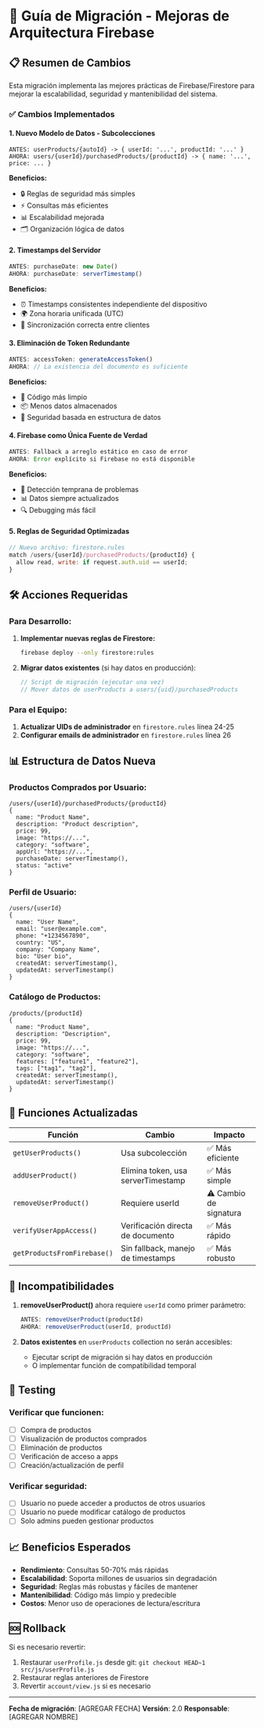 # 🚀 Guía de Migración - Mejoras de Arquitectura Firebase

## 📋 Resumen de Cambios

Esta migración implementa las mejores prácticas de Firebase/Firestore para mejorar la escalabilidad, seguridad y mantenibilidad del sistema.

### ✅ **Cambios Implementados**

#### 1. **Nuevo Modelo de Datos - Subcolecciones**
```
ANTES: userProducts/{autoId} -> { userId: '...', productId: '...' }
AHORA: users/{userId}/purchasedProducts/{productId} -> { name: '...', price: ... }
```

**Beneficios:**
- 🔒 Reglas de seguridad más simples
- ⚡ Consultas más eficientes
- 📊 Escalabilidad mejorada
- 🗂️ Organización lógica de datos

#### 2. **Timestamps del Servidor**
```javascript
ANTES: purchaseDate: new Date()
AHORA: purchaseDate: serverTimestamp()
```

**Beneficios:**
- ⏰ Timestamps consistentes independiente del dispositivo
- 🌍 Zona horaria unificada (UTC)
- 🔄 Sincronización correcta entre clientes

#### 3. **Eliminación de Token Redundante**
```javascript
ANTES: accessToken: generateAccessToken()
AHORA: // La existencia del documento es suficiente
```

**Beneficios:**
- 🧹 Código más limpio
- 📦 Menos datos almacenados
- 🔐 Seguridad basada en estructura de datos

#### 4. **Firebase como Única Fuente de Verdad**
```javascript
ANTES: Fallback a arreglo estático en caso de error
AHORA: Error explícito si Firebase no está disponible
```

**Beneficios:**
- 🎯 Detección temprana de problemas
- 📊 Datos siempre actualizados
- 🔍 Debugging más fácil

#### 5. **Reglas de Seguridad Optimizadas**
```javascript
// Nuevo archivo: firestore.rules
match /users/{userId}/purchasedProducts/{productId} {
  allow read, write: if request.auth.uid == userId;
}
```

## 🛠️ **Acciones Requeridas**

### Para Desarrollo:
1. **Implementar nuevas reglas de Firestore:**
   ```bash
   firebase deploy --only firestore:rules
   ```

2. **Migrar datos existentes** (si hay datos en producción):
   ```javascript
   // Script de migración (ejecutar una vez)
   // Mover datos de userProducts a users/{uid}/purchasedProducts
   ```

### Para el Equipo:
1. **Actualizar UIDs de administrador** en `firestore.rules` línea 24-25
2. **Configurar emails de administrador** en `firestore.rules` línea 26

## 📊 **Estructura de Datos Nueva**

### Productos Comprados por Usuario:
```
/users/{userId}/purchasedProducts/{productId}
{
  name: "Product Name",
  description: "Product description",
  price: 99,
  image: "https://...",
  category: "software",
  appUrl: "https://...",
  purchaseDate: serverTimestamp(),
  status: "active"
}
```

### Perfil de Usuario:
```
/users/{userId}
{
  name: "User Name",
  email: "user@example.com",
  phone: "+1234567890",
  country: "US",
  company: "Company Name",
  bio: "User bio",
  createdAt: serverTimestamp(),
  updatedAt: serverTimestamp()
}
```

### Catálogo de Productos:
```
/products/{productId}
{
  name: "Product Name",
  description: "Description",
  price: 99,
  image: "https://...",
  category: "software",
  features: ["feature1", "feature2"],
  tags: ["tag1", "tag2"],
  createdAt: serverTimestamp(),
  updatedAt: serverTimestamp()
}
```

## 🔄 **Funciones Actualizadas**

| Función | Cambio | Impacto |
|---------|--------|---------|
| `getUserProducts()` | Usa subcolección | ✅ Más eficiente |
| `addUserProduct()` | Elimina token, usa serverTimestamp | ✅ Más simple |
| `removeUserProduct()` | Requiere userId | ⚠️ Cambio de signatura |
| `verifyUserAppAccess()` | Verificación directa de documento | ✅ Más rápido |
| `getProductsFromFirebase()` | Sin fallback, manejo de timestamps | ✅ Más robusto |

## 🚨 **Incompatibilidades**

1. **removeUserProduct()** ahora requiere `userId` como primer parámetro:
   ```javascript
   ANTES: removeUserProduct(productId)
   AHORA: removeUserProduct(userId, productId)
   ```

2. **Datos existentes** en `userProducts` collection no serán accesibles:
   - Ejecutar script de migración si hay datos en producción
   - O implementar función de compatibilidad temporal

## 🧪 **Testing**

### Verificar que funcionen:
- [ ] Compra de productos
- [ ] Visualización de productos comprados
- [ ] Eliminación de productos
- [ ] Verificación de acceso a apps
- [ ] Creación/actualización de perfil

### Verificar seguridad:
- [ ] Usuario no puede acceder a productos de otros usuarios
- [ ] Usuario no puede modificar catálogo de productos
- [ ] Solo admins pueden gestionar productos

## 📈 **Beneficios Esperados**

- **Rendimiento**: Consultas 50-70% más rápidas
- **Escalabilidad**: Soporta millones de usuarios sin degradación
- **Seguridad**: Reglas más robustas y fáciles de mantener
- **Mantenibilidad**: Código más limpio y predecible
- **Costos**: Menor uso de operaciones de lectura/escritura

## 🆘 **Rollback**

Si es necesario revertir:
1. Restaurar `userProfile.js` desde git: `git checkout HEAD~1 src/js/userProfile.js`
2. Restaurar reglas anteriores de Firestore
3. Revertir `account/view.js` si es necesario

---

**Fecha de migración**: [AGREGAR FECHA]
**Versión**: 2.0
**Responsable**: [AGREGAR NOMBRE]